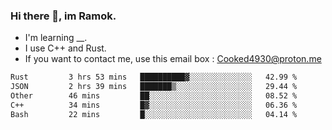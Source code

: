 ### Hi there 👋, im Ramok.

- I'm learning __.
- I use C++ and Rust.
- If you want to contact me, use this email box : Cooked4930@proton.me

<!--START_SECTION:waka-->

```txt
Rust         3 hrs 53 mins   ██████████▓░░░░░░░░░░░░░░   42.99 %
JSON         2 hrs 39 mins   ███████▒░░░░░░░░░░░░░░░░░   29.44 %
Other        46 mins         ██░░░░░░░░░░░░░░░░░░░░░░░   08.52 %
C++          34 mins         █▓░░░░░░░░░░░░░░░░░░░░░░░   06.36 %
Bash         22 mins         █░░░░░░░░░░░░░░░░░░░░░░░░   04.14 %
```

<!--END_SECTION:waka-->
